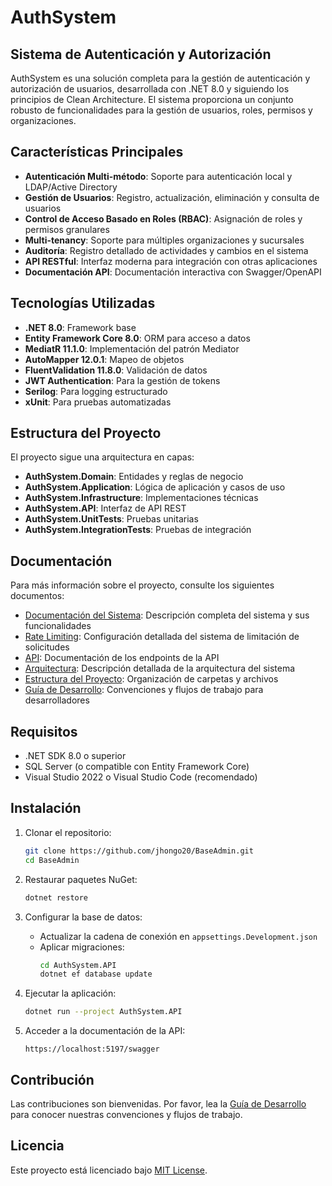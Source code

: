 # AuthSystem

## Sistema de Autenticación y Autorización

AuthSystem es una solución completa para la gestión de autenticación y autorización de usuarios, desarrollada con .NET 8.0 y siguiendo los principios de Clean Architecture. El sistema proporciona un conjunto robusto de funcionalidades para la gestión de usuarios, roles, permisos y organizaciones.

## Características Principales

- **Autenticación Multi-método**: Soporte para autenticación local y LDAP/Active Directory
- **Gestión de Usuarios**: Registro, actualización, eliminación y consulta de usuarios
- **Control de Acceso Basado en Roles (RBAC)**: Asignación de roles y permisos granulares
- **Multi-tenancy**: Soporte para múltiples organizaciones y sucursales
- **Auditoría**: Registro detallado de actividades y cambios en el sistema
- **API RESTful**: Interfaz moderna para integración con otras aplicaciones
- **Documentación API**: Documentación interactiva con Swagger/OpenAPI

## Tecnologías Utilizadas

- **.NET 8.0**: Framework base
- **Entity Framework Core 8.0**: ORM para acceso a datos
- **MediatR 11.1.0**: Implementación del patrón Mediator
- **AutoMapper 12.0.1**: Mapeo de objetos
- **FluentValidation 11.8.0**: Validación de datos
- **JWT Authentication**: Para la gestión de tokens
- **Serilog**: Para logging estructurado
- **xUnit**: Para pruebas automatizadas

## Estructura del Proyecto

El proyecto sigue una arquitectura en capas:

- **AuthSystem.Domain**: Entidades y reglas de negocio
- **AuthSystem.Application**: Lógica de aplicación y casos de uso
- **AuthSystem.Infrastructure**: Implementaciones técnicas
- **AuthSystem.API**: Interfaz de API REST
- **AuthSystem.UnitTests**: Pruebas unitarias
- **AuthSystem.IntegrationTests**: Pruebas de integración

## Documentación

Para más información sobre el proyecto, consulte los siguientes documentos:

- [Documentación del Sistema](./SystemDocumentation.md): Descripción completa del sistema y sus funcionalidades
- [Rate Limiting](./RateLimit.md): Configuración detallada del sistema de limitación de solicitudes
- [API](./API.md): Documentación de los endpoints de la API
- [Arquitectura](./Arquitectura.md): Descripción detallada de la arquitectura del sistema
- [Estructura del Proyecto](./Estructura_Proyecto.md): Organización de carpetas y archivos
- [Guía de Desarrollo](./Guia_Desarrollo.md): Convenciones y flujos de trabajo para desarrolladores

## Requisitos

- .NET SDK 8.0 o superior
- SQL Server (o compatible con Entity Framework Core)
- Visual Studio 2022 o Visual Studio Code (recomendado)

## Instalación

1. Clonar el repositorio:
   ```bash
   git clone https://github.com/jhongo20/BaseAdmin.git
   cd BaseAdmin
   ```

2. Restaurar paquetes NuGet:
   ```bash
   dotnet restore
   ```

3. Configurar la base de datos:
   - Actualizar la cadena de conexión en `appsettings.Development.json`
   - Aplicar migraciones:
     ```bash
     cd AuthSystem.API
     dotnet ef database update
     ```

4. Ejecutar la aplicación:
   ```bash
   dotnet run --project AuthSystem.API
   ```

5. Acceder a la documentación de la API:
   ```
   https://localhost:5197/swagger
   ```

## Contribución

Las contribuciones son bienvenidas. Por favor, lea la [Guía de Desarrollo](./Guia_Desarrollo.md) para conocer nuestras convenciones y flujos de trabajo.

## Licencia

Este proyecto está licenciado bajo [MIT License](LICENSE).
